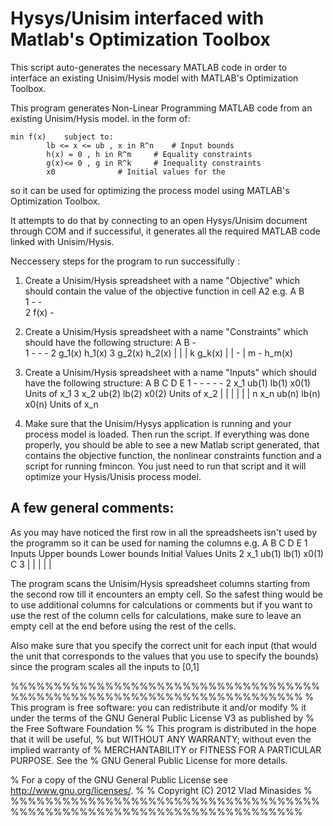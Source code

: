 # Hysys/Unisim interfaced with Matlab's Optimization Toolbox
This script auto-generates the necessary MATLAB code in order to interface an existing Unisim/Hysis model with MATLAB's Optimization Toolbox. 

This program generates Non-Linear Programming MATLAB code from an existing Unisim/Hysis model. 
in the form of:

 	min f(x)    subject to:
		 	lb <= x <= ub , x in R^n 	# Input bounds  
			h(x) = 0 , h in R^m		# Equality constraints
			g(x)<= 0 , g in R^k	 	# Inequality constraints
			x0 				# Initial values for the 

so it can be used for optimizing the process model using MATLAB's Optimization Toolbox.
 
It attempts to do that by connecting to an open Hysys/Unisim document through COM
and if successiful, it generates all the required MATLAB code linked with Unisim/Hysis.

Neccessery steps for the program to run successifully :  

1. Create a Unisim/Hysis spreadsheet with a name "Objective" which should contain the value of the objective function in cell A2 e.g.
      A   B			
	1	  -	  -		
	2	 f(x) -

2. Create a Unisim/Hysis spreadsheet with a name "Constraints" which should have the following structure: 
 		A		      B		-	
	1	-		      -		-
	2	g_1(x)	h_1(x)
	3	g_2(x)	h_2(x)
	|	 |		    |
	k	g_k(x)		|
	|	  -		    |
	m	  -		  h_m(x)

3. Create a Unisim/Hysis spreadsheet with a name "Inputs" which should have the following structure: 
 		A		    B		      C		    D		        E
	1	-		    -		      -		    -		        -
	2	x_1		ub(1) 		lb(1)		x0(1)	   Units of x_1
	3 x_2		ub(2) 		lb(2)		x0(2)	   Units of x_2
	|	 |		  |		      |		    |		        |
	n	x_n		ub(n) 		lb(n)		x0(n)	   Units of x_n 

4. Make sure that the Unisim/Hysys application is running and your process model is loaded. Then run the script. If everything was done properly, you should be able to see a new Matlab script generated, that contains the objective function, the nonlinear constraints function and a script for running fmincon. You just need to run that script and it will optimize your Hysis/Unisis process model.


## A few general comments:
 
As you may have noticed the first row in all the spreadsheets isn't used by the programm so it can be used for naming the columns e.g.
 		       A		        B		              C		           D		          E
	1     Inputs	   Upper bounds	    Lower bounds   Initial Values     Units
	2	      x_1		      ub(1) 		        lb(1)		      x0(1)		          C
	3        |	          |		              |		          |		            |	       

The program scans the Unisim/Hysis spreadsheet columns starting from the second row till it encounters an empty cell. 
So the safest thing would be to use additional columns for calculations or comments but if you want to use the rest of the column cells for calculations, make sure to leave an empty cell at the end before using the rest of the cells.

 Also make sure that you specify the correct unit for each input (that would the unit that corresponds to the values that you use to specify the bounds) since the program scales all the inputs to [0,1]


%%%%%%%%%%%%%%%%%%%%%%%%%%%%%%%%%%%%%%%%%%%%%%%%%%%%%%%%%%%%%%%%%%%%%%
% This program is free software: you can redistribute it and/or modify
% it under the terms of the GNU General Public License V3 as published by
% the Free Software Foundation
%
% This program is distributed in the hope that it will be useful,
% but WITHOUT ANY WARRANTY; without even the implied warranty of
% MERCHANTABILITY or FITNESS FOR A PARTICULAR PURPOSE.  See the
% GNU General Public License for more details.

% For a copy of the GNU General Public License see <http://www.gnu.org/licenses/>.
%
% Copyright (C) 2012  Vlad Minasides 
%
%%%%%%%%%%%%%%%%%%%%%%%%%%%%%%%%%%%%%%%%%%%%%%%%%%%%%%%%%%%%%%%%%%%%%%
